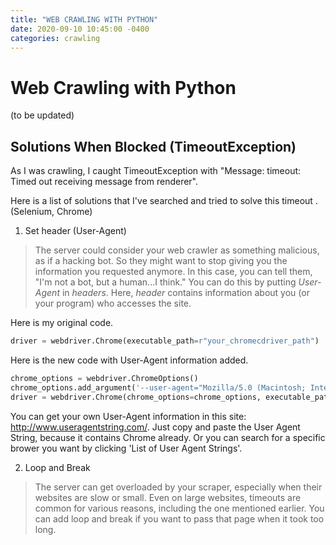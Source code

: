```yaml
---
title: "WEB CRAWLING WITH PYTHON"
date: 2020-09-10 10:45:00 -0400
categories: crawling
---
```


# Web Crawling with Python

(to be updated)



## Solutions When Blocked (TimeoutException)

As I was crawling, I caught TimeoutException with "Message: timeout: Timed out receiving message from renderer". 

Here is a list of solutions that I've searched and tried to solve this timeout . (Selenium, Chrome)




1. Set header (User-Agent)

> The server could consider your web crawler as something malicious, as if a hacking bot. So they might want to stop giving you the information you requested anymore. In this case, you can tell them, "I'm not a bot, but a human...I think." You can do this by putting *User-Agent* in *headers*. Here, *header* contains information about you (or your program) who accesses the site. 



Here is my original code.

```python
driver = webdriver.Chrome(executable_path=r"your_chromecdriver_path")
```



Here is the new code with User-Agent information added.

```python
chrome_options = webdriver.ChromeOptions()
chrome_options.add_argument('--user-agent="Mozilla/5.0 (Macintosh; Intel Mac OS X 10_14_1) AppleWebKit/537.36 (KHTML, like Gecko) Chrome/85.0.4183.83 Safari/537.36"')
driver = webdriver.Chrome(chrome_options=chrome_options, executable_path=r"your_chromedriver_path")
```

You can get your own User-Agent information in this site: http://www.useragentstring.com/. Just copy and paste the User Agent String, because it contains Chrome already. Or you can search for a specific brower you want by clicking 'List of User Agent Strings'.




2. Loop and Break

> The server can get overloaded by your scraper, especially when their websites are slow or small. Even on large websites, timeouts are common for various reasons, including the one mentioned earlier. You can add loop and break if you want to pass that page when it took too long. 


